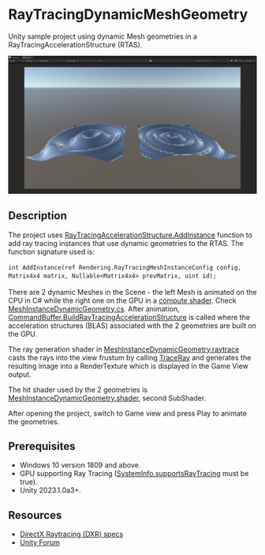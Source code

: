 # RayTracingDynamicMeshGeometry
Unity sample project using dynamic Mesh geometries in a RayTracingAccelerationStructure (RTAS).

<img src="Images/GameView.png" width="1280">

## Description
The project uses [RayTracingAccelerationStructure.AddInstance](https://docs.unity3d.com/2023.1/Documentation/ScriptReference/Rendering.RayTracingAccelerationStructure.AddInstance.html) function to add ray tracing instances that use dynamic geometries to the RTAS. The function signature used is:

`int AddInstance(ref Rendering.RayTracingMeshInstanceConfig config, Matrix4x4 matrix, Nullable<Matrix4x4> prevMatrix, uint id);`
\
\
There are 2 dynamic Meshes in the Scene - the left Mesh is animated on the CPU in C# while the right one on the GPU in a [compute shader](https://github.com/INedelcu/RayTracingDynamicMeshGeometry/blob/main/Assets/Shaders/WaveMeshAnimation.compute). Check [MeshInstanceDynamicGeometry.cs](https://github.com/INedelcu/RayTracingDynamicMeshGeometry/blob/main/Assets/Scripts/MeshInstanceDynamicGeometry.cs). After animation, [CommandBuffer.BuildRayTracingAccelerationStructure](https://docs.unity3d.com/2023.1/Documentation/ScriptReference/Rendering.CommandBuffer.BuildRayTracingAccelerationStructure.html) is called where the acceleration structures (BLAS) associated with the 2 geometries are built on the GPU.

The ray generation shader in [MeshInstanceDynamicGeometry.raytrace](https://github.com/INedelcu/RayTracingDynamicMeshGeometry/blob/main/Assets/Shaders/MeshInstanceDynamicGeometry.raytrace) casts the rays into the view frustum by calling [TraceRay](https://learn.microsoft.com/en-us/windows/win32/direct3d12/traceray-function) and generates the resulting image into a RenderTexture which is displayed in the Game View output.

The hit shader used by the 2 geometries is [MeshInstanceDynamicGeometry.shader](https://github.com/INedelcu/RayTracingDynamicMeshGeometry/blob/main/Assets/Shaders/MeshInstanceDynamicGeometry.shader), second SubShader.

After opening the project, switch to Game view and press Play to animate the geometries.

## Prerequisites

* Windows 10 version 1809 and above.
* GPU supporting Ray Tracing ([SystemInfo.supportsRayTracing](https://docs.unity3d.com/2023.1/Documentation/ScriptReference/SystemInfo-supportsRayTracing.html) must be true).
* Unity 2023.1.0a3+.

## Resources
* [DirectX Raytracing (DXR) specs](https://microsoft.github.io/DirectX-Specs/d3d/Raytracing.html)
* [Unity Forum](https://forum.unity.com)
